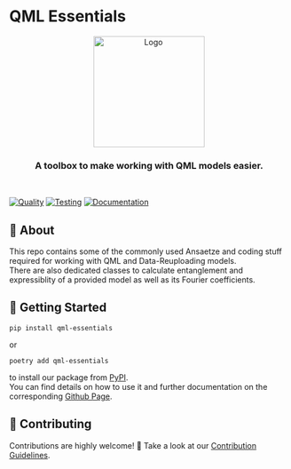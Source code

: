# QML Essentials

<p align="center">
<img src="https://raw.githubusercontent.com/cirKITers/qml-essentials/refs/heads/main/docs/logo.svg" width="200" title="Logo">
</p>
<h3 align="center">A toolbox to make working with QML models easier.</h3>
<br/>

[![Quality](https://github.com/cirKITers/qml-essentials/actions/workflows/quality.yml/badge.svg)](https://github.com/cirKITers/qml-essentials/actions/workflows/quality.yml) [![Testing](https://github.com/cirKITers/qml-essentials/actions/workflows/test-on-review.yml/badge.svg)](https://github.com/cirKITers/qml-essentials/actions/workflows/test-on-review.yml) [![Documentation](https://github.com/cirKITers/qml-essentials/actions/workflows/docs.yml/badge.svg)](https://github.com/cirKITers/qml-essentials/actions/workflows/docs.yml)

## 📜 About

This repo contains some of the commonly used Ansaetze and coding stuff required for working with QML and Data-Reuploading models.\
There are also dedicated classes to calculate entanglement and expressiblity of a provided model as well as its Fourier coefficients.

## 🚀 Getting Started

```
pip install qml-essentials
```
or
```
poetry add qml-essentials
```

to install our package from [PyPI](https://pypi.org/project/qml-essentials/).\
You can find details on how to use it and further documentation on the corresponding [Github Page](https://cirkiters.github.io/qml-essentials/).

## 🚧 Contributing

Contributions are highly welcome! 🤗 Take a look at our [Contribution Guidelines](https://github.com/cirKITers/qml-essentials/blob/main/CONTRIBUTING.md).